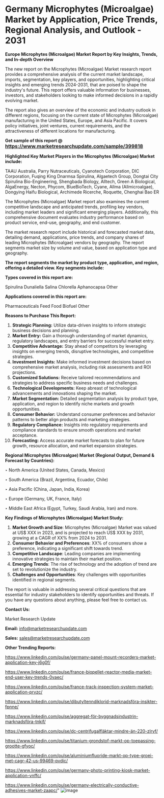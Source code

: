 # Germany Microphytes (Microalgae) Market by Application, Price Trends, Regional Analysis, and Outlook - 2031

<strong>Europe Microphytes (Microalgae) Market Report by Key Insights, Trends, and In-depth Overview</strong>

The new report on the Microphytes (Microalgae) Market research report provides a comprehensive analysis of the current market landscape, imports, segmentation, key players, and opportunities, highlighting critical insights and emerging trends 2024-2031,</strong> that are poised to shape the industry's future. This report offers valuable information for businesses, investors, and stakeholders looking to make informed decisions in a rapidly evolving market.

The report also gives an overview of the economic and industry outlook in different regions, focusing on the current state of Microphytes (Microalgae) manufacturing in the United States, Europe, and Asia Pacific. It covers policy initiatives, joint ventures, current requirements, and the attractiveness of different locations for manufacturing.

<strong>Get sample of this report @ <a href=https://www.marketresearchupdate.com/sample/399818><font size=3 color=#0000ff>https://www.marketresearchupdate.com/sample/399818</font></a></strong>

<strong>Highlighted Key Market Players in the Microphytes (Microalgae) Market include:</strong>

TAAU Australia, Parry Nutraceuticals, Cyanotech Corporation, DIC Corporation, Fuqing King Dnarmsa Spirulina, Algaetech Group, Dongtai City Spirulina Bio-Engineering, Shengbada Biology, Alltech, Green A Biological, AlgaEnergy, Necton, Phycom, BlueBioTech, Cyane, Allma (Allmicroalgae), Dongying Haifu Biological, Archimede Ricerche, Roquette, Chenghai Bao ER

The Microphytes (Microalgae) Market report also examines the current competitive landscape and anticipated trends, profiling key vendors, including market leaders and significant emerging players. Additionally, this comprehensive document evaluates industry performance based on product service, end-use, geography, and end customer.

The market research report include historical and forecasted market data, detailing demand, applications, price trends, and company shares of leading Microphytes (Microalgae) vendors by geography. The report segments market size by volume and value, based on application type and geography.

<strong>The report segments the market by product type, application, and region, offering a detailed view. Key segments include:</strong>

<strong>Types covered in this report are:</strong>

Spirulina
Dunaliella Salina
Chlorella
Aphanocapsa
Other

<strong>Applications covered in this report are:</strong>

Pharmaceuticals
Feed
Food
Biofuel
Other

<strong>Reasons to Purchase This Report:</strong>
<ol>
  <li><strong>Strategic Planning:</strong> Utilize data-driven insights to inform strategic business decisions and planning.</li>
  <li><strong>Market Entry:</strong> Gain a thorough understanding of market dynamics, regulatory landscapes, and entry barriers for successful market entry.</li>
  <li><strong>Competitive Advantage:</strong> Stay ahead of competitors by leveraging insights on emerging trends, disruptive technologies, and competitive strategies.</li>
  <li><strong>Investment Insights:</strong> Make informed investment decisions based on comprehensive market analysis, including risk assessments and ROI projections.</li>
  <li><strong>Customized Solutions:</strong> Receive tailored recommendations and strategies to address specific business needs and challenges.</li>
  <li><strong>Technological Developments:</strong> Keep abreast of technological advancements and innovations shaping the market.</li>
  <li><strong>Market Segmentation:</strong> Detailed segmentation analysis by product type, application, and region to identify niche markets and growth opportunities.</li>
  <li><strong>Consumer Behavior:</strong> Understand consumer preferences and behavior patterns to better align products and marketing strategies.</li>
  <li><strong>Regulatory Compliance:</strong> Insights into regulatory requirements and compliance standards to ensure smooth operations and market acceptance.</li>
  <li><strong>Forecasting:</strong> Access accurate market forecasts to plan for future growth, resource allocation, and market expansion strategies.</li>
</ol>

<strong>Regional Microphytes (Microalgae) Market (Regional Output, Demand &amp; Forecast by Countries):</strong>

‣ North America (United States, Canada, Mexico)

‣ South America (Brazil, Argentina, Ecuador, Chile)

‣ Asia Pacific (China, Japan, India, Korea)

‣ Europe (Germany, UK, France, Italy)

‣ Middle East Africa (Egypt, Turkey, Saudi Arabia, Iran) and more.

<strong>Key Findings of Microphytes (Microalgae) Market Study:</strong>
<ol>
  <li><strong>Market Growth and Size</strong>: Microphytes (Microalgae) Market was valued at US$ XXX in 2023, and is projected to reach US$ XXX by 2031, growing at a CAGR of XX% from 2024 to 2031.</li>
  <li><strong>Consumer Behavior and Preferences</strong>: XX% of consumers show a preference, indicating a significant shift towards trend.</li>
  <li><strong>Competitive Landscape</strong>: Leading companies are implementing innovative strategies to maintain their market position.</li>
  <li><strong>Emerging Trends</strong>: The rise of technology and the adoption of trend are set to revolutionize the industry.</li>
  <li><strong>Challenges and Opportunities</strong>: Key challenges with opportunities identified in regional segments.</li>
</ol>

The report is valuable in addressing several critical questions that are essential for industry stakeholders to identify opportunities and threats. If you have any questions about anything, please feel free to contact us.

<strong>Contact Us:</strong>

Market Research Update

<strong>Email:</strong> info@marketresearchupdate.com

<strong>Sales:</strong> sales@marketresearchupdate.com

<strong>Other Trending Reports:</strong>

<a href=https://www.linkedin.com/pulse/germany-panel-mount-recorders-market-application-key-j6g0f/>https://www.linkedin.com/pulse/germany-panel-mount-recorders-market-application-key-j6g0f/</a>

<a href=https://www.linkedin.com/pulse/france-biopellet-reactor-media-market-end-user-key-trends-0vaec/>https://www.linkedin.com/pulse/france-biopellet-reactor-media-market-end-user-key-trends-0vaec/</a>

<a href=https://www.linkedin.com/pulse/france-track-inspection-system-market-application-prvzc/>https://www.linkedin.com/pulse/france-track-inspection-system-market-application-prvzc/</a>

<a href=https://www.linkedin.com/pulse/dibutyltenndiklorid-marknadsföra-insikter-fpnne/>https://www.linkedin.com/pulse/dibutyltenndiklorid-marknadsföra-insikter-fpnne/</a>

<a href=https://www.linkedin.com/pulse/aggregat-för-byggnadsindustrin-marknadsföra-tnkif/>https://www.linkedin.com/pulse/aggregat-för-byggnadsindustrin-marknadsföra-tnkif/</a>

<a href=https://www.linkedin.com/pulse/dc-centrifugalfläktar-mindre-än-220-zlrvf/>https://www.linkedin.com/pulse/dc-centrifugalfläktar-mindre-än-220-zlrvf/</a>

<a href=https://www.linkedin.com/pulse/titanium-grondstof-markt-op-toepassing-grootte-gfyoc/>https://www.linkedin.com/pulse/titanium-grondstof-markt-op-toepassing-grootte-gfyoc/</a>

<a href=https://www.linkedin.com/pulse/aluminiumfluoride-markt-op-type-groei-met-cagr-42-us-99469-pvdic/>https://www.linkedin.com/pulse/aluminiumfluoride-markt-op-type-groei-met-cagr-42-us-99469-pvdic/</a>

<a href=https://www.linkedin.com/pulse/germany-photo-printing-kiosk-market-application-vnffc/>https://www.linkedin.com/pulse/germany-photo-printing-kiosk-market-application-vnffc/</a>

<a href=https://www.linkedin.com/pulse/germany-electrically-conductive-adhesives-market-zaapc/>https://www.linkedin.com/pulse/germany-electrically-conductive-adhesives-market-zaapc/</a>"
![image](https://github.com/user-attachments/assets/7ec8115e-a15f-4f03-896e-8371a6040ed6)
